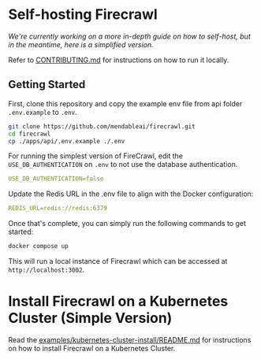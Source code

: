 # Self-hosting Firecrawl
*We're currently working on a more in-depth guide on how to self-host, but in the meantime, here is a simplified version.*

Refer to [CONTRIBUTING.md](https://github.com/mendableai/firecrawl/blob/main/CONTRIBUTING.md) for instructions on how to run it locally.

## Getting Started

First, clone this repository and copy the example env file from api folder `.env.example` to `.env`.
```bash
git clone https://github.com/mendableai/firecrawl.git
cd firecrawl
cp ./apps/api/.env.example ./.env
```

For running the simplest version of FireCrawl, edit the `USE_DB_AUTHENTICATION` on `.env` to not use the database authentication.
```yml
USE_DB_AUTHENTICATION=false
```

Update the Redis URL in the .env file to align with the Docker configuration:
```yml
REDIS_URL=redis://redis:6379
```

Once that's complete, you can simply run the following commands to get started:
```bash
docker compose up
```


This will run a local instance of Firecrawl which can be accessed at `http://localhost:3002`.

# Install Firecrawl on a Kubernetes Cluster (Simple Version)
Read the [examples/kubernetes-cluster-install/README.md](examples/kubernetes-cluster-install/README.md) for instructions on how to install Firecrawl on a Kubernetes Cluster.
